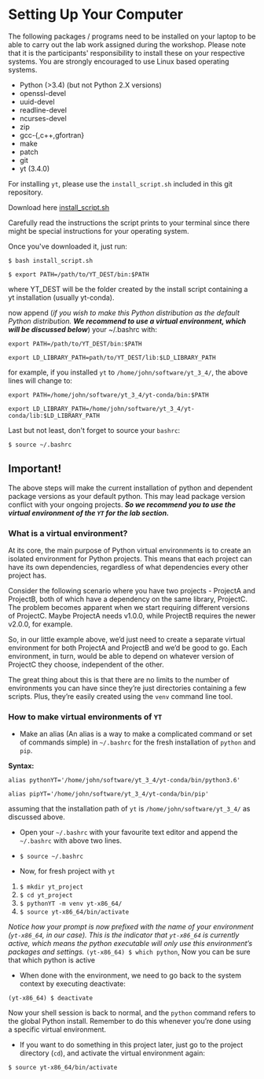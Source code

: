 # Setting Up Your Computer

The following packages / programs need to be installed on your laptop to be able to carry out the lab work assigned during the workshop. Please note that it is the participants' responsibility to install these on your respective systems. You are strongly encouraged to use Linux based operating systems.

- Python (>3.4) (but not Python 2.X versions)
- openssl-devel
- uuid-devel
- readline-devel
- ncurses-devel
- zip
- gcc-{,c++,gfortran}
- make
- patch
- git
- yt (3.4.0)

For installing `yt`, please use the `install_script.sh` included in this git repository.

Download here 
[install_script.sh](https://simulationasi2018.github.io/Cosmological-Simulations/install_script.sh)

Carefully read the instructions the script prints to your terminal since there might be special instructions for your operating system.

Once you've downloaded it, just run:

`$ bash install_script.sh`

`$ export PATH=/path/to/YT_DEST/bin:$PATH`

where YT_DEST will be the folder created by the install script containing a yt installation (usually yt-conda).

now append (_if you wish to make this Python distribution as the default Python distribution. **We recommend to use a virtual environment, which will be discussed below**_) your ~/.bashrc with: 

`export PATH=/path/to/YT_DEST/bin:$PATH` 

`export LD_LIBRARY_PATH=path/to/YT_DEST/lib:$LD_LIBRARY_PATH`

for example, if you installed `yt` to `/home/john/software/yt_3_4/`, the above lines will change to:

`export PATH=/home/john/software/yt_3_4/yt-conda/bin:$PATH` 

`export LD_LIBRARY_PATH=/home/john/software/yt_3_4/yt-conda/lib:$LD_LIBRARY_PATH`

Last but not least, don't forget to source your `bashrc`:

`$ source ~/.bashrc`

## Important!

The above steps will make the current installation of python and dependent package versions as your default python. This may lead package version conflict with your ongoing projects. **_So we recommend you to use the virtual environment of the `YT` for the lab section._** 

### What is a virtual environment?

At its core, the main purpose of Python virtual environments is to create an isolated environment for Python projects. This means that each project can have its own dependencies, regardless of what dependencies every other project has.

Consider the following scenario where you have two projects - ProjectA and ProjectB, both of which have a dependency on the same library, ProjectC. The problem becomes apparent when we start requiring different versions of ProjectC. Maybe ProjectA needs v1.0.0, while ProjectB requires the newer v2.0.0, for example.

So, in our little example above, we’d just need to create a separate virtual environment for both ProjectA and ProjectB and we’d be good to go. Each environment, in turn, would be able to depend on whatever version of ProjectC they choose, independent of the other.

The great thing about this is that there are no limits to the number of environments you can have since they’re just directories containing a few scripts. Plus, they’re easily created using the `venv` command line tool.

### How to make virtual environments of `YT`

- Make an alias (An alias is a way to make a complicated command or set of commands simple) in `~/.bashrc` for the fresh installation of `python` and `pip`. 

**Syntax:**

`alias pythonYT='/home/john/software/yt_3_4/yt-conda/bin/python3.6'`

`alias pipYT='/home/john/software/yt_3_4/yt-conda/bin/pip'`


assuming that the installation path of `yt` is `/home/john/software/yt_3_4/` as discussed above. 

- Open your `~/.bashrc` with your favourite text editor and append the `~/.bashrc` with above two lines. 

- `$ source ~/.bashrc`

- Now, for fresh project with `yt`

1. `$ mkdir yt_project`
2. `$ cd yt_project`
3. `$ pythonYT -m venv yt-x86_64/`
4. `$ source yt-x86_64/bin/activate`

_Notice how your prompt is now prefixed with the name of your environment (`yt-x86_64`, in our case). This is the indicator that `yt-x86_64` is currently active, which means the python executable will only use this environment’s packages and settings._
`(yt-x86_64) $ which python`, Now you can  be sure that which python is active

- When done with the environment, we need to go back to the system context by executing deactivate:

`(yt-x86_64) $ deactivate`

Now your shell session is back to normal, and the `python` command refers to the global Python install. Remember to do this whenever you’re done using a specific virtual environment. 

- If you want to do something in this project later, just go to the project directory (`cd`), and activate the virtual environment again:

`$ source yt-x86_64/bin/activate`


